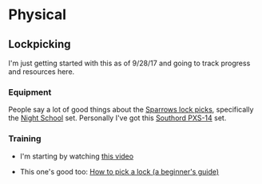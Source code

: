 # Physical

Lockpicking
--------
I'm just getting started with this as of 9/28/17 and going to track progress and resources here.

### Equipment
People say a lot of good things about the [Sparrows lock picks](http://www.sparrowslockpicks.com/), specifically the [Night School](http://www.sparrowslockpicks.com/product_p/nightschooltux.htm) set.  Personally I've got this [Southord PXS-14](https://www.southord.com/Lock-Pick-Tools/Lock-Pick-Set-14-Piece-PXS-14.html) set.

### Training
* I'm starting by watching [this video](https://www.youtube.com/watch?v=cjuT_63Ioig)

* This one's good too: [How to pick a lock (a beginner's guide)](https://art-of-lockpicking.com/how-to-pick-a-lock-guide/)
